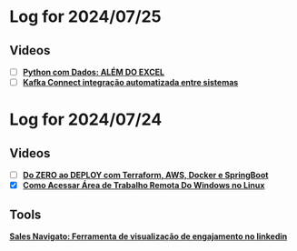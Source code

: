 # Log for 2024/07/25

## Videos
- [ ] [**Python com Dados: ALÉM DO EXCEL**](https://youtu.be/VaxxLjXA4yg)
- [ ] [**Kafka Connect integração automatizada entre sistemas**](https://youtu.be/J6X3QWJ6bdw)

# Log for 2024/07/24

## Videos
- [ ] [**Do ZERO ao DEPLOY com Terraform, AWS, Docker e SpringBoot**](https://youtu.be/OV3yhpqvRvo)
- [x] [**Como Acessar Área de Trabalho Remota Do Windows no Linux**](https://youtu.be/IpDDT-Qvq6A)

## Tools

[**Sales Navigato: Ferramenta de visualização de engajamento no linkedin**](https://www.linkedin.com/sales/ssi?src=or-search&veh=www.google.com%7Cor-search&trk=ssi-score)
